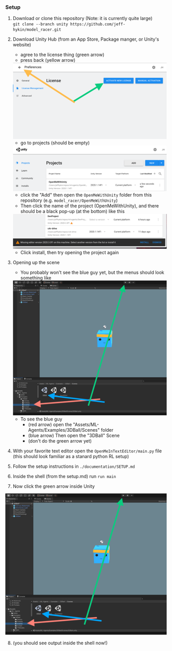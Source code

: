 ### Setup

1. Download or clone this repository (Note: it is currently quite large)<br>
    `git clone --branch unity https://github.com/jeff-hykin/model_racer.git`
    
2. Download Unity Hub (from an App Store, Package manger, or Unity's website)
    - agree to the license thing (green arrow)
    - press back (yellow arrow)
    <img src="/documentation/images/activate.png" alt="where-to-click">
    
    - go to projects (should be empty)
    <img src="/documentation/images/unity_hub.png" alt="where-to-click">

    - click the "Add" then open the `OpenMeWithUnity` folder from this repository (e.g. `model_racer/OpenMeWithUnity`)
    - Then click the name of the project (OpenMeWithUnity), and there should be a black pop-up (at the bottom) like this
    <img src="/documentation/images/install_prompt.png" alt="where-to-click">
    
    - Click install, then try opening the project again
3. Opening up the scene
    - You probably won't see the blue guy yet, but the menus should look something like
    <img src="/documentation/images/basic_run.png" alt="where-to-click">

    - To see the blue guy
      - (red arrow) open the "Assets/ML-Agents/Examples/3DBall/Scenes" folder 
      - (blue arrow) Then open the "3DBall" Scene 
      - (don't do the green arrow yet)
4. With your favorite text editor open the `OpenMeInTextEditor/main.py` file (this should look familiar as a stanard python RL setup)
5. Follow the setup instructions in `./documentation/SETUP.md`
6. Inside the shell (from the setup.md) run `run main`
7. Now click the green arrow inside Unity
<img src="/documentation/images/basic_run.png" alt="where-to-click">

8. (you should see output inside the shell now!)

